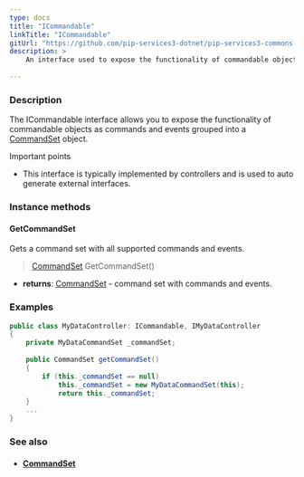 ```yaml
---
type: docs
title: "ICommandable"
linkTitle: "ICommandable"
gitUrl: "https://github.com/pip-services3-dotnet/pip-services3-commons-dotnet"
description: > 
    An interface used to expose the functionality of commandable objects as commands and events grouped into a [CommandSet](../command_set) object.
    
---
```


### Description

The ICommandable interface allows you to expose the functionality of commandable objects as commands and events grouped into a [CommandSet](../command_set) object.

Important points

- This interface is typically implemented by controllers and is used to auto generate external interfaces. 

### Instance methods

#### GetCommandSet
Gets a command set with all supported commands and events.

> [CommandSet](../command_set) GetCommandSet()

- **returns**: [CommandSet](../command_set) - command set with commands and events.

### Examples

```cs
public class MyDataController: ICommandable, IMyDataController
{
    private MyDataCommandSet _commandSet;
    
    public CommandSet getCommandSet() 
    {
        if (this._commandSet == null)
            this._commandSet = new MyDataCommandSet(this);
            return this._commandSet;
    }
    ...
}

```

### See also
- #### [CommandSet](../command_set)
